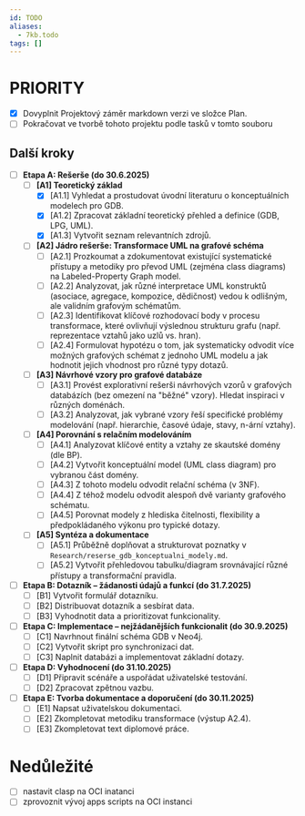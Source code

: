 ```yaml
---
id: TODO
aliases:
  - 7kb.todo
tags: []
---
```

# PRIORITY
- [x] Dovyplnit Projektový záměr markdown verzi ve složce Plan.
- [ ] Pokračovat ve tvorbě tohoto projektu podle tasků v tomto souboru

## Další kroky
- [ ] **Etapa A: Rešerše (do 30.6.2025)**
  - [ ] **[A1] Teoretický základ**
    - [x] [A1.1] Vyhledat a prostudovat úvodní literaturu o konceptuálních modelech pro GDB.
    - [x] [A1.2] Zpracovat základní teoretický přehled a definice (GDB, LPG, UML).
    - [x] [A1.3] Vytvořit seznam relevantních zdrojů.
  - [ ] **[A2] Jádro rešerše: Transformace UML na grafové schéma**
    - [ ] [A2.1] Prozkoumat a zdokumentovat existující systematické přístupy a metodiky pro převod UML (zejména class diagrams) na Labeled-Property Graph model.
    - [ ] [A2.2] Analyzovat, jak různé interpretace UML konstruktů (asociace, agregace, kompozice, dědičnost) vedou k odlišným, ale validním grafovým schématům.
    - [ ] [A2.3] Identifikovat klíčové rozhodovací body v procesu transformace, které ovlivňují výslednou strukturu grafu (např. reprezentace vztahů jako uzlů vs. hran).
    - [ ] [A2.4] Formulovat hypotézu o tom, jak systematicky odvodit více možných grafových schémat z jednoho UML modelu a jak hodnotit jejich vhodnost pro různé typy dotazů.
  - [ ] **[A3] Návrhové vzory pro grafové databáze**
    - [ ] [A3.1] Provést explorativní rešerši návrhových vzorů v grafových databázích (bez omezení na "běžné" vzory). Hledat inspiraci v různých doménách.
    - [ ] [A3.2] Analyzovat, jak vybrané vzory řeší specifické problémy modelování (např. hierarchie, časové údaje, stavy, n-ární vztahy).
  - [ ] **[A4] Porovnání s relačním modelováním**
    - [ ] [A4.1] Analyzovat klíčové entity a vztahy ze skautské domény (dle BP).
    - [ ] [A4.2] Vytvořit konceptuální model (UML class diagram) pro vybranou část domény.
    - [ ] [A4.3] Z tohoto modelu odvodit relační schéma (v 3NF).
    - [ ] [A4.4] Z téhož modelu odvodit alespoň dvě varianty grafového schématu.
    - [ ] [A4.5] Porovnat modely z hlediska čitelnosti, flexibility a předpokládaného výkonu pro typické dotazy.
  - [ ] **[A5] Syntéza a dokumentace**
    - [ ] [A5.1] Průběžně doplňovat a strukturovat poznatky v `Research/reserse_gdb_konceptualni_modely.md`.
    - [ ] [A5.2] Vytvořit přehledovou tabulku/diagram srovnávající různé přístupy a transformační pravidla.

- [ ] **Etapa B: Dotazník – žádanosti údajů a funkcí (do 31.7.2025)**
  - [ ] [B1] Vytvořit formulář dotazníku.
  - [ ] [B2] Distribuovat dotazník a sesbírat data.
  - [ ] [B3] Vyhodnotit data a prioritizovat funkcionality.

- [ ] **Etapa C: Implementace – nejžádanějších funkcionalit (do 30.9.2025)**
  - [ ] [C1] Navrhnout finální schéma GDB v Neo4j.
  - [ ] [C2] Vytvořit skript pro synchronizaci dat.
  - [ ] [C3] Naplnit databázi a implementovat základní dotazy.

- [ ] **Etapa D: Vyhodnocení (do 31.10.2025)**
  - [ ] [D1] Připravit scénáře a uspořádat uživatelské testování.
  - [ ] [D2] Zpracovat zpětnou vazbu.

- [ ] **Etapa E: Tvorba dokumentace a doporučení (do 30.11.2025)**
  - [ ] [E1] Napsat uživatelskou dokumentaci.
  - [ ] [E2] Zkompletovat metodiku transformace (výstup A2.4).
  - [ ] [E3] Zkompletovat text diplomové práce.

# Nedůležité
- [ ] nastavit clasp na OCI inatanci
- [ ] zprovoznit vývoj apps scripts na OCI instanci
